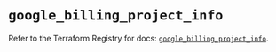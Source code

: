# `google_billing_project_info`

Refer to the Terraform Registry for docs: [`google_billing_project_info`](https://registry.terraform.io/providers/hashicorp/google/5.35.0/docs/resources/billing_project_info).
